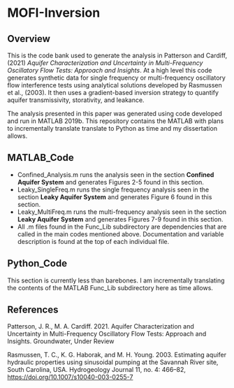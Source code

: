 # MOFI-Inversion

## Overview
This is the code bank used to generate the analysis in Patterson and Cardiff, (2021) *Aquifer Characterization and Uncertainty in Multi-Frequency Oscillatory Flow Tests: Approach and Insights*. At a high level this code generates synthetic data for single frequency or multi-frequency oscillatory flow interference tests using analytical solutions developed by Rasmussen et al., (2003). It then uses a gradient-based inversion strategy to quantify aquifer transmissivity, storativity, and leakance.

The analysis presented in this paper was generated using code developed and run in MATLAB 2019b. This repository contains the MATLAB with plans to incrementally translate translate to Python as time and my dissertation allows.

## MATLAB_Code
* Confined_Analysis.m runs the analysis seen in the section **Confined Aquifer System** and generates Figures 2-5 found in this section.
* Leaky_SingleFreq.m runs the single frequency analysis seen in the section **Leaky Aquifer System** and generates Figure 6 found in this section.
* Leaky_MultiFreq.m runs the multi-frequency analysis seen in the section **Leaky Aquifer System** and generates Figures 7-9 found in this section.
* All .m files found in the Func_Lib subdirectory are dependencies that are called in the main codes mentioned above. Documentation and variable description is found at the top of each individual file.

## Python_Code
This section is currently less than barebones. I am incrementally translating the contents of the MATLAB Func_Lib subdirectory here as time allows.

## References
Patterson, J. R., M. A. Cardiff. 2021. Aquifer Characterization and Uncertainty in Multi-Frequency Oscillatory Flow Tests: Approach and Insights. Groundwater, Under Review

Rasmussen, T. C., K. G. Haborak, and M. H. Young. 2003. Estimating aquifer hydraulic properties using sinusoidal pumping at the Savannah River site, South Carolina, USA. Hydrogeology Journal 11, no. 4: 466–82, https://doi.org/10.1007/s10040-003-0255-7
